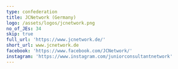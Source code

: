 ```yaml
---
type: confederation
title: JCNetwork (Germany)
logo: /assets/logos/jcnetwork.png
no_of_JEs: 34
skip: true
full_url: 'https://www.jcnetwork.de/'
short_url: www.jcnetwork.de
facebook: 'https://www.facebook.com/JCNetwork/'
instagram: 'https://www.instagram.com/juniorconsultantnetwork'
---
```


